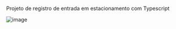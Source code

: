 Projeto de registro de entrada em estacionamento com Typescript

![image](https://user-images.githubusercontent.com/54423803/176822042-9ce8d420-6480-4794-b205-8b95b1c77aa5.png)

